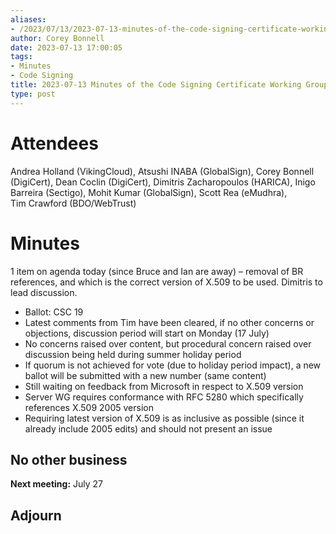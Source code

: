```yaml
---
aliases:
- /2023/07/13/2023-07-13-minutes-of-the-code-signing-certificate-working-group/
author: Corey Bonnell
date: 2023-07-13 17:00:05
tags:
- Minutes
- Code Signing
title: 2023-07-13 Minutes of the Code Signing Certificate Working Group
type: post
---
```


# Attendees

Andrea Holland (VikingCloud), Atsushi INABA (GlobalSign), Corey Bonnell (DigiCert), Dean Coclin (DigiCert), Dimitris Zacharopoulos (HARICA), Inigo Barreira (Sectigo), Mohit Kumar (GlobalSign), Scott Rea (eMudhra), Tim Crawford (BDO/WebTrust)

# Minutes

1 item on agenda today (since Bruce and Ian are away) – removal of BR references, and which is the correct version of X.509 to be used. Dimitris to lead discussion.

- Ballot: CSC 19
- Latest comments from Tim have been cleared, if no other concerns or objections, discussion period will start on Monday (17 July)
- No concerns raised over content, but procedural concern raised over discussion being held during summer holiday period
- If quorum is not achieved for vote (due to holiday period impact), a new ballot will be submitted with a new number (same content)
- Still waiting on feedback from Microsoft in respect to X.509 version
- Server WG requires conformance with RFC 5280 which specifically references X.509 2005 version
- Requiring latest version of X.509 is as inclusive as possible (since it already include 2005 edits) and should not present an issue

## No other business

**Next meeting:** July 27

## Adjourn